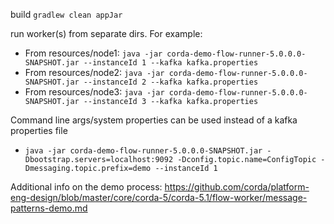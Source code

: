 build
`gradlew clean appJar`


run worker(s) from separate dirs. For example:

- From resources/node1: `java -jar corda-demo-flow-runner-5.0.0.0-SNAPSHOT.jar --instanceId 1 --kafka kafka.properties`
- From resources/node2: `java -jar corda-demo-flow-runner-5.0.0.0-SNAPSHOT.jar --instanceId 2 --kafka kafka.properties`
- From resources/node3: `java -jar corda-demo-flow-runner-5.0.0.0-SNAPSHOT.jar --instanceId 3 --kafka kafka.properties`

Command line args/system properties can be used instead of a kafka properties file
-  `java -jar corda-demo-flow-runner-5.0.0.0-SNAPSHOT.jar -Dbootstrap.servers=localhost:9092 -Dconfig.topic.name=ConfigTopic -Dmessaging.topic.prefix=demo --instanceId 1`

Additional info on the demo process: https://github.com/corda/platform-eng-design/blob/master/core/corda-5/corda-5.1/flow-worker/message-patterns-demo.md


